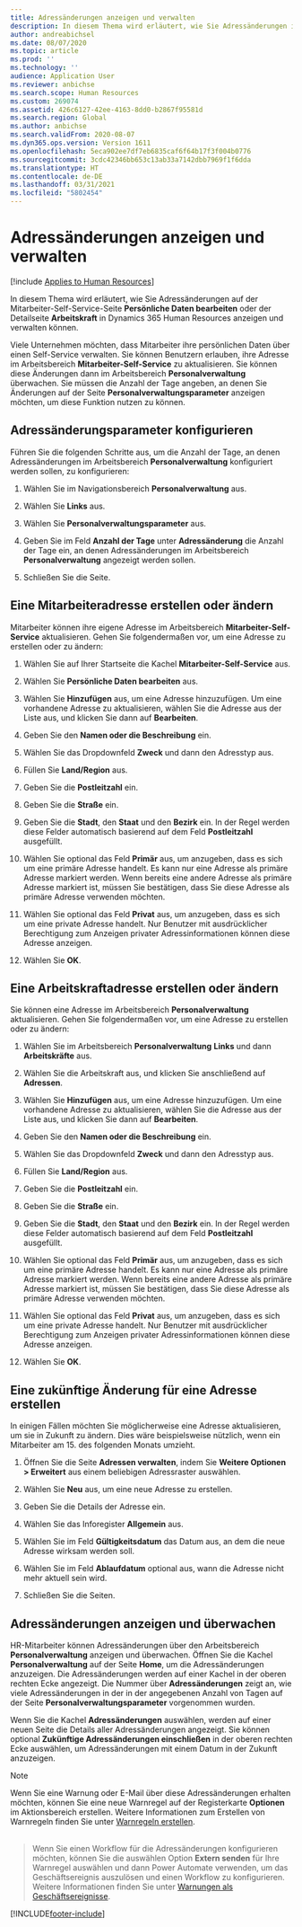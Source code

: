 ```yaml
---
title: Adressänderungen anzeigen und verwalten
description: In diesem Thema wird erläutert, wie Sie Adressänderungen in Dynamics 365 Human Resources anzeigen und verwalten können.
author: andreabichsel
ms.date: 08/07/2020
ms.topic: article
ms.prod: ''
ms.technology: ''
audience: Application User
ms.reviewer: anbichse
ms.search.scope: Human Resources
ms.custom: 269074
ms.assetid: 426c6127-42ee-4163-8dd0-b2867f95581d
ms.search.region: Global
ms.author: anbichse
ms.search.validFrom: 2020-08-07
ms.dyn365.ops.version: Version 1611
ms.openlocfilehash: 5eca902ee7df7eb6835caf6f64b17f3f004b0776
ms.sourcegitcommit: 3cdc42346bb653c13ab33a7142dbb7969f1f6dda
ms.translationtype: HT
ms.contentlocale: de-DE
ms.lasthandoff: 03/31/2021
ms.locfileid: "5802454"
---
```

# <a name="view-and-manage-address-changes"></a>Adressänderungen anzeigen und verwalten

[!include [Applies to Human Resources](../includes/applies-to-hr.md)]

In diesem Thema wird erläutert, wie Sie Adressänderungen auf der Mitarbeiter-Self-Service-Seite **Persönliche Daten bearbeiten** oder der Detailseite **Arbeitskraft** in Dynamics 365 Human Resources anzeigen und verwalten können.

Viele Unternehmen möchten, dass Mitarbeiter ihre persönlichen Daten über einen Self-Service verwalten. Sie können Benutzern erlauben, ihre Adresse im Arbeitsbereich **Mitarbeiter-Self-Service** zu aktualisieren. Sie können diese Änderungen dann im Arbeitsbereich **Personalverwaltung** überwachen. Sie müssen die Anzahl der Tage angeben, an denen Sie Änderungen auf der Seite **Personalverwaltungsparameter** anzeigen möchten, um diese Funktion nutzen zu können.

## <a name="configure-address-change-parameters"></a>Adressänderungsparameter konfigurieren

Führen Sie die folgenden Schritte aus, um die Anzahl der Tage, an denen Adressänderungen im Arbeitsbereich **Personalverwaltung** konfiguriert werden sollen, zu konfigurieren:

1. Wählen Sie im Navigationsbereich **Personalverwaltung** aus.

2. Wählen Sie **Links** aus.

3. Wählen Sie **Personalverwaltungsparameter** aus.

4. Geben Sie im Feld **Anzahl der Tage** unter **Adressänderung** die Anzahl der Tage ein, an denen Adressänderungen im Arbeitsbereich **Personalverwaltung** angezeigt werden sollen.

5. Schließen Sie die Seite.

## <a name="create-or-change-an-employee-address"></a>Eine Mitarbeiteradresse erstellen oder ändern

Mitarbeiter können ihre eigene Adresse im Arbeitsbereich **Mitarbeiter-Self-Service** aktualisieren. Gehen Sie folgendermaßen vor, um eine Adresse zu erstellen oder zu ändern:

1. Wählen Sie auf Ihrer Startseite die Kachel **Mitarbeiter-Self-Service** aus.

2. Wählen Sie **Persönliche Daten bearbeiten** aus.

3. Wählen Sie **Hinzufügen** aus, um eine Adresse hinzuzufügen. Um eine vorhandene Adresse zu aktualisieren, wählen Sie die Adresse aus der Liste aus, und klicken Sie dann auf **Bearbeiten**.

4. Geben Sie den **Namen oder die Beschreibung** ein.

5. Wählen Sie das Dropdownfeld **Zweck** und dann den Adresstyp aus.

6. Füllen Sie **Land/Region** aus.

7. Geben Sie die **Postleitzahl** ein.

8. Geben Sie die **Straße** ein.

9. Geben Sie die **Stadt**, den **Staat** und den **Bezirk** ein. In der Regel werden diese Felder automatisch basierend auf dem Feld **Postleitzahl** ausgefüllt.

10. Wählen Sie optional das Feld **Primär** aus, um anzugeben, dass es sich um eine primäre Adresse handelt. Es kann nur eine Adresse als primäre Adresse markiert werden. Wenn bereits eine andere Adresse als primäre Adresse markiert ist, müssen Sie bestätigen, dass Sie diese Adresse als primäre Adresse verwenden möchten.

11. Wählen Sie optional das Feld **Privat** aus, um anzugeben, dass es sich um eine private Adresse handelt. Nur Benutzer mit ausdrücklicher Berechtigung zum Anzeigen privater Adressinformationen können diese Adresse anzeigen.

12. Wählen Sie **OK**.

## <a name="create-or-change-a-worker-address"></a>Eine Arbeitskraftadresse erstellen oder ändern

Sie können eine Adresse im Arbeitsbereich **Personalverwaltung** aktualisieren. Gehen Sie folgendermaßen vor, um eine Adresse zu erstellen oder zu ändern:

1. Wählen Sie im Arbeitsbereich **Personalverwaltung** **Links** und dann **Arbeitskräfte** aus.

3. Wählen Sie die Arbeitskraft aus, und klicken Sie anschließend auf **Adressen**.

3. Wählen Sie **Hinzufügen** aus, um eine Adresse hinzuzufügen. Um eine vorhandene Adresse zu aktualisieren, wählen Sie die Adresse aus der Liste aus, und klicken Sie dann auf **Bearbeiten**.

4. Geben Sie den **Namen oder die Beschreibung** ein.

5. Wählen Sie das Dropdownfeld **Zweck** und dann den Adresstyp aus.

6. Füllen Sie **Land/Region** aus.

7. Geben Sie die **Postleitzahl** ein.

8. Geben Sie die **Straße** ein.

9. Geben Sie die **Stadt**, den **Staat** und den **Bezirk** ein. In der Regel werden diese Felder automatisch basierend auf dem Feld **Postleitzahl** ausgefüllt.

10. Wählen Sie optional das Feld **Primär** aus, um anzugeben, dass es sich um eine primäre Adresse handelt. Es kann nur eine Adresse als primäre Adresse markiert werden. Wenn bereits eine andere Adresse als primäre Adresse markiert ist, müssen Sie bestätigen, dass Sie diese Adresse als primäre Adresse verwenden möchten.

11. Wählen Sie optional das Feld **Privat** aus, um anzugeben, dass es sich um eine private Adresse handelt. Nur Benutzer mit ausdrücklicher Berechtigung zum Anzeigen privater Adressinformationen können diese Adresse anzeigen.

12. Wählen Sie **OK**.
 
## <a name="create-a-future-change-for-an-address"></a>Eine zukünftige Änderung für eine Adresse erstellen

In einigen Fällen möchten Sie möglicherweise eine Adresse aktualisieren, um sie in Zukunft zu ändern. Dies wäre beispielsweise nützlich, wenn ein Mitarbeiter am 15. des folgenden Monats umzieht.

1. Öffnen Sie die Seite **Adressen verwalten**, indem Sie **Weitere Optionen > Erweitert** aus einem beliebigen Adressraster auswählen.

2. Wählen Sie **Neu** aus, um eine neue Adresse zu erstellen.

3. Geben Sie die Details der Adresse ein.

4. Wählen Sie das Inforegister **Allgemein** aus.

5. Wählen Sie im Feld **Gültigkeitsdatum** das Datum aus, an dem die neue Adresse wirksam werden soll.

6. Wählen Sie im Feld **Ablaufdatum** optional aus, wann die Adresse nicht mehr aktuell sein wird.

7. Schließen Sie die Seiten.

## <a name="view-and-monitor-address-changes"></a>Adressänderungen anzeigen und überwachen

HR-Mitarbeiter können Adressänderungen über den Arbeitsbereich **Personalverwaltung** anzeigen und überwachen. Öffnen Sie die Kachel **Personalverwaltung** auf der Seite **Home**, um die Adressänderungen anzuzeigen. Die Adressänderungen werden auf einer Kachel in der oberen rechten Ecke angezeigt. Die Nummer über **Adressänderungen** zeigt an, wie viele Adressänderungen in der in der angegebenen Anzahl von Tagen auf der Seite **Personalverwaltungsparameter** vorgenommen wurden. 

Wenn Sie die Kachel **Adressänderungen** auswählen, werden auf einer neuen Seite die Details aller Adressänderungen angezeigt. Sie können optional **Zukünftige Adressänderungen einschließen** in der oberen rechten Ecke auswählen, um Adressänderungen mit einem Datum in der Zukunft anzuzeigen.

> [!NOTE]
> Wenn Sie eine Warnung oder E-Mail über diese Adressänderungen erhalten möchten, können Sie eine neue Warnregel auf der Registerkarte **Optionen** im Aktionsbereich erstellen. Weitere Informationen zum Erstellen von Warnregeln finden Sie unter [Warnregeln erstellen](https://docs.microsoft.com/dynamics365/fin-ops-core/fin-ops/get-started/create-alerts).<br><br>

> Wenn Sie einen Workflow für die Adressänderungen konfigurieren möchten, können Sie die auswählen Option **Extern senden** für Ihre Warnregel auswählen und dann Power Automate verwenden, um das Geschäftsereignis auszulösen und einen Workflow zu konfigurieren. Weitere Informationen finden Sie unter [Warnungen als Geschäftsereignisse](https://docs.microsoft.com/dynamics365/fin-ops-core/fin-ops/get-started/create-alerts#alerts-as-business-events).


[!INCLUDE[footer-include](../includes/footer-banner.md)]